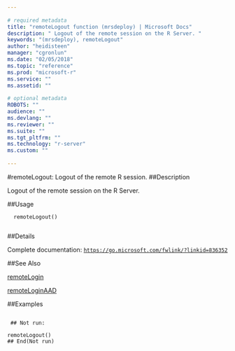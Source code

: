 ```yaml
--- 
 
# required metadata 
title: "remoteLogout function (mrsdeploy) | Microsoft Docs" 
description: " Logout of the remote session on the R Server. " 
keywords: "(mrsdeploy), remoteLogout" 
author: "heidisteen" 
manager: "cgronlun" 
ms.date: "02/05/2018" 
ms.topic: "reference" 
ms.prod: "microsoft-r" 
ms.service: "" 
ms.assetid: "" 
 
# optional metadata 
ROBOTS: "" 
audience: "" 
ms.devlang: "" 
ms.reviewer: "" 
ms.suite: "" 
ms.tgt_pltfrm: "" 
ms.technology: "r-server" 
ms.custom: "" 
 
--- 
```

 
 
 
 
 #remoteLogout: Logout of the remote R session. 
 ##Description
 
Logout of the remote session on the R Server.
 
 
 ##Usage

```   
  remoteLogout()
 
```
 
 ##Details
 
Complete documentation: [`https://go.microsoft.com/fwlink/?linkid=836352`](https://go.microsoft.com/fwlink/?linkid=836352)

 
 
 ##See Also
 
[remoteLogin](remoteLogin.md)

[remoteLoginAAD](remoteLoginAAD.md)
   
 ##Examples

 ```
   
  ## Not run:
 
remoteLogout()
 ## End(Not run) 
  
 
```
 
